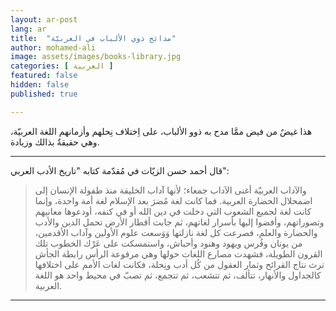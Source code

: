 ```yaml
---
layout: ar-post
lang: ar
title:  "مدائح ذوي الألباب في العربيّة"
author: mohamed-ali
image: assets/images/books-library.jpg
categories: [ العربية ]
featured: false
hidden: false
published: true

---
```


هذا غيضٌ من فيض ممَّا مدح به ذوو الألباب، على اِختلاف نِحلهم وأزمانهم اللغة العربيّة، وهي حقيقةٌ بذالك وزيادة.


--- 

قال أحمد حسن الزيّات في مُقدّمة كتابه "تاريخ الأدب العربي": 

> والآداب العربيّة أغنى الآداب جمعاء؛ لأنها آداب الخليقة منذ طفولة الإنسان إلى اضمحلال الحضارة العربية. فما كانت لغة مُضرَ بعد الإسلام
> لغة أمة واحدة، وإنما كانت لغة لجميع الشعوب التي دخلت في دين الله أو في كنفه، أودعوها معانيهم وتصوراتهم، وأفضوا إليها بأسرار لغاتهم،
> ثم جابت أقطار الأرض تحمل الدين والأدب والحضارة والعلم، فصرعت كل لغة نازلتها وَوَسعت علوم الأولين وآداب الأقدمين، من يونان وفُرس ويهود
> وهنود وأحباش، واستمسكت على عَرْك الخطوب تلك القرون الطويلة، فشهدت مصارع اللغات حولها وهي مرفوعة الرأس رابطة الجأش ترث نتاج
> القرائح وثمار العقول من كُل أدب ونِحلة، فكانت لغات الأمم على اختلافها كالجداول والأنهار، تتألف، ثم تتشعب، ثم تتجمع، ثم تصبّ في محيط
> واحد هو اللغة العربية.

---
